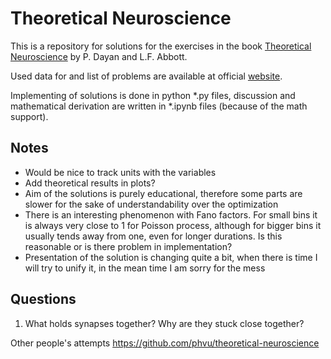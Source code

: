 # Theoretical Neuroscience

This is a repository for solutions for the exercises in the book
[Theoretical Neuroscience]
by P. Dayan and L.F. Abbott. 

Used data for and list of problems are available at official [website][Exercises].

Implementing of solutions is done in python *.py files, discussion and mathematical derivation are written in *.ipynb files (because of the math support).

## Notes
* Would be nice to track units with the variables
* Add theoretical results in plots?
* Aim of the solutions is purely educational, therefore some parts are slower
    for the sake of understandability over the optimization
* There is an interesting phenomenon with Fano factors. For small bins it is always very close to 1 for Poisson process, although for bigger bins it usually tends away from one, even for longer durations. Is this reasonable or is there problem in implementation? 
* Presentation of the solution is changing quite a bit, when there is time I will try to unify it, in the mean time I am sorry for the mess

## Questions
1) What holds synapses together? Why are they stuck close together?



[Theoretical Neuroscience]: https://mitpress.ublish.com/book/theoretical-neuroscience
[Exercises]: http://www.gatsby.ucl.ac.uk/~dayan/book/exercises.html


Other people's attempts
https://github.com/phvu/theoretical-neuroscience



